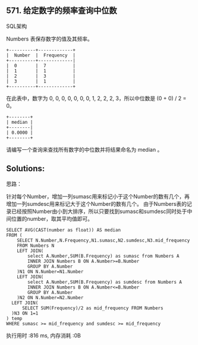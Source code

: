 ## 571. 给定数字的频率查询中位数
SQL架构

Numbers 表保存数字的值及其频率。
```
+----------+-------------+
|  Number  |  Frequency  |
+----------+-------------|
|  0       |  7          |
|  1       |  1          |
|  2       |  3          |
|  3       |  1          |
+----------+-------------+
```
在此表中，数字为 0, 0, 0, 0, 0, 0, 0, 1, 2, 2, 2, 3，所以中位数是 (0 + 0) / 2 = 0。
```
+--------+
| median |
+--------|
| 0.0000 |
+--------+
```
请编写一个查询来查找所有数字的中位数并将结果命名为 median 。

## Solutions:
思路：

针对每个Number，增加一列sumasc用来标记小于这个Number的数有几个，再增加一列sumdesc用来标记大于这个Number的数有几个。
由于Numbers表的记录已经按照Number由小到大排序，所以只要找到sumasc和sumdesc同时处于中间位置的number，取其平均值即可。
```
SELECT AVG(CAST(number as float)) AS median
FROM (
	SELECT N.Number,N.Frequency,N1.sumasc,N2.sumdesc,N3.mid_frequency
	FROM Numbers N
	LEFT JOIN(
		select A.Number,SUM(B.Frequency) as sumasc from Numbers A
		INNER JOIN Numbers B ON A.Number>=B.Number
		GROUP BY A.Number
	)N1 ON N.Number=N1.Number
	LEFT JOIN(
		select A.Number,SUM(B.Frequency) as sumdesc from Numbers A
		INNER JOIN Numbers B ON A.Number<=B.Number
		GROUP BY A.Number
	)N2 ON N.Number=N2.Number
  LEFT JOIN(
      SELECT SUM(Frequency)/2 as mid_frequency FROM Numbers
  )N3 ON 1=1
) temp
WHERE sumasc >= mid_frequency and sumdesc >= mid_frequency
```
执行用时 :816 ms, 内存消耗 :0B
